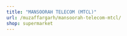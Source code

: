 ```yaml
---
title: "MANSOORAH TELECOM (MTCL)"
url: /muzaffargarh/mansoorah-telecom-mtcl/
shop: supermarket
---
```

